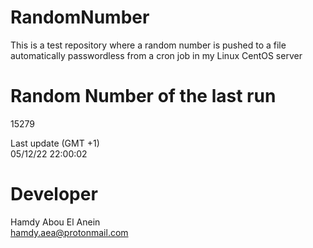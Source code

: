 # RandomNumber    
This is a test repository where a random number is pushed to a file automatically passwordless from a cron job in my Linux CentOS server    
# Random Number of the last run   
15279
      
Last update (GMT +1)    
05/12/22 22:00:02
# Developer    
Hamdy Abou El Anein   
hamdy.aea@protonmail.com
